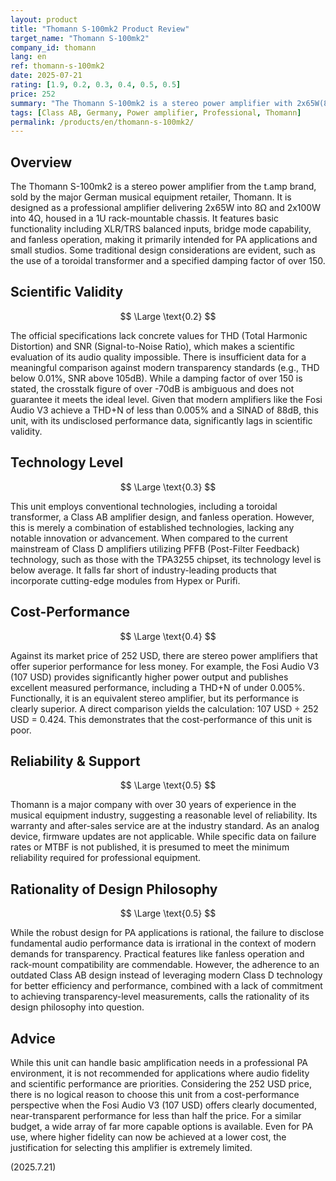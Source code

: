 ```yaml
---
layout: product
title: "Thomann S-100mk2 Product Review"
target_name: "Thomann S-100mk2"
company_id: thomann
lang: en
ref: thomann-s-100mk2
date: 2025-07-21
rating: [1.9, 0.2, 0.3, 0.4, 0.5, 0.5]
price: 252
summary: "The Thomann S-100mk2 is a stereo power amplifier with 2x65W(8Ω) output. Key performance data like THD and SNR are not provided, raising significant concerns about its scientific validity and cost-performance compared to modern, high-performance amplifiers."
tags: [Class AB, Germany, Power amplifier, Professional, Thomann]
permalink: /products/en/thomann-s-100mk2/
---
```

## Overview

The Thomann S-100mk2 is a stereo power amplifier from the t.amp brand, sold by the major German musical equipment retailer, Thomann. It is designed as a professional amplifier delivering 2x65W into 8Ω and 2x100W into 4Ω, housed in a 1U rack-mountable chassis. It features basic functionality including XLR/TRS balanced inputs, bridge mode capability, and fanless operation, making it primarily intended for PA applications and small studios. Some traditional design considerations are evident, such as the use of a toroidal transformer and a specified damping factor of over 150.

## Scientific Validity

$$ \Large \text{0.2} $$

The official specifications lack concrete values for THD (Total Harmonic Distortion) and SNR (Signal-to-Noise Ratio), which makes a scientific evaluation of its audio quality impossible. There is insufficient data for a meaningful comparison against modern transparency standards (e.g., THD below 0.01%, SNR above 105dB). While a damping factor of over 150 is stated, the crosstalk figure of over -70dB is ambiguous and does not guarantee it meets the ideal level. Given that modern amplifiers like the Fosi Audio V3 achieve a THD+N of less than 0.005% and a SINAD of 88dB, this unit, with its undisclosed performance data, significantly lags in scientific validity.

## Technology Level

$$ \Large \text{0.3} $$

This unit employs conventional technologies, including a toroidal transformer, a Class AB amplifier design, and fanless operation. However, this is merely a combination of established technologies, lacking any notable innovation or advancement. When compared to the current mainstream of Class D amplifiers utilizing PFFB (Post-Filter Feedback) technology, such as those with the TPA3255 chipset, its technology level is below average. It falls far short of industry-leading products that incorporate cutting-edge modules from Hypex or Purifi.

## Cost-Performance

$$ \Large \text{0.4} $$

Against its market price of 252 USD, there are stereo power amplifiers that offer superior performance for less money. For example, the Fosi Audio V3 (107 USD) provides significantly higher power output and publishes excellent measured performance, including a THD+N of under 0.005%. Functionally, it is an equivalent stereo amplifier, but its performance is clearly superior. A direct comparison yields the calculation: 107 USD ÷ 252 USD = 0.424. This demonstrates that the cost-performance of this unit is poor.

## Reliability & Support

$$ \Large \text{0.5} $$

Thomann is a major company with over 30 years of experience in the musical equipment industry, suggesting a reasonable level of reliability. Its warranty and after-sales service are at the industry standard. As an analog device, firmware updates are not applicable. While specific data on failure rates or MTBF is not published, it is presumed to meet the minimum reliability required for professional equipment.

## Rationality of Design Philosophy

$$ \Large \text{0.5} $$

While the robust design for PA applications is rational, the failure to disclose fundamental audio performance data is irrational in the context of modern demands for transparency. Practical features like fanless operation and rack-mount compatibility are commendable. However, the adherence to an outdated Class AB design instead of leveraging modern Class D technology for better efficiency and performance, combined with a lack of commitment to achieving transparency-level measurements, calls the rationality of its design philosophy into question.

## Advice

While this unit can handle basic amplification needs in a professional PA environment, it is not recommended for applications where audio fidelity and scientific performance are priorities. Considering the 252 USD price, there is no logical reason to choose this unit from a cost-performance perspective when the Fosi Audio V3 (107 USD) offers clearly documented, near-transparent performance for less than half the price. For a similar budget, a wide array of far more capable options is available. Even for PA use, where higher fidelity can now be achieved at a lower cost, the justification for selecting this amplifier is extremely limited.

(2025.7.21)
